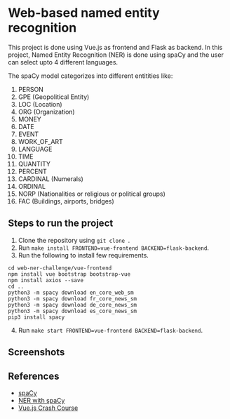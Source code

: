 # Web-based named entity recognition

This project is done using Vue.js as frontend and Flask as backend. In this project, Named Entity Recognition (NER) is done using spaCy and the user can select upto 4 different languages.

The spaCy model categorizes into different entitities like:
1. PERSON
2. GPE (Geopolitical Entity)
3. LOC (Location)
4. ORG (Organization)
5. MONEY 
6. DATE
7. EVENT
8. WORK_OF_ART 
9. LANGUAGE
10. TIME
11. QUANTITY
12. PERCENT
13. CARDINAL (Numerals)
14. ORDINAL
15. NORP (Nationalities or religious or political groups)
16. FAC (Buildings, airports, bridges)

## Steps to run the project
1. Clone the repository using `git clone `.
2. Run `make install FRONTEND=vue-frontend BACKEND=flask-backend`.
3. Run the following to install few requirements.
```
cd web-ner-challenge/vue-frontend
npm install vue bootstrap bootstrap-vue
npm install axios --save
cd ..
python3 -m spacy download en_core_web_sm
python3 -m spacy download fr_core_news_sm
python3 -m spacy download de_core_news_sm
python3 -m spacy download es_core_news_sm
pip3 install spacy
```
4. Run `make start FRONTEND=vue-frontend BACKEND=flask-backend`.

## Screenshots



## References

- [spaCy](https://spacy.io/models/en)
- [NER with spaCy](https://towardsdatascience.com/named-entity-recognition-with-nltk-and-spacy-8c4a7d88e7da)
- [Vue.js Crash Course](https://www.youtube.com/watch?v=qZXt1Aom3Cs)
